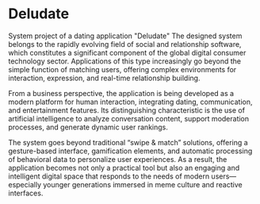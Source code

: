 # Deludate
System project of a dating application "Deludate"
The designed system belongs to the rapidly evolving field of social and relationship software, which constitutes a significant component of the global digital consumer technology sector. Applications of this type increasingly go beyond the simple function of matching users, offering complex environments for interaction, expression, and real-time relationship building.

From a business perspective, the application is being developed as a modern platform for human interaction, integrating dating, communication, and entertainment features. Its distinguishing characteristic is the use of artificial intelligence to analyze conversation content, support moderation processes, and generate dynamic user rankings.

The system goes beyond traditional “swipe & match” solutions, offering a gesture-based interface, gamification elements, and automatic processing of behavioral data to personalize user experiences. As a result, the application becomes not only a practical tool but also an engaging and intelligent digital space that responds to the needs of modern users—especially younger generations immersed in meme culture and reactive interfaces.
